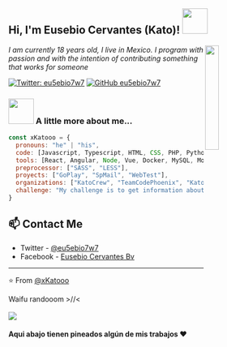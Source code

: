 <h2> Hi, I'm Eusebio Cervantes (Kato)! <img src="https://media.giphy.com/media/mGcNjsfWAjY5AEZNw6/giphy.gif" width="50"></h2>

<img align='right' src="https://scontent.fmex21-1.fna.fbcdn.net/v/t1.0-0/p526x296/115823299_611041236474142_8568436406017063980_o.jpg?_nc_cat=102&_nc_sid=8bfeb9&_nc_eui2=AeHQLedb8u-v2DpIIo6XKN5SlIQOjFvIhzyUhA6MW8iHPLAPdybkVJvGvr4zyCovVq9tleyoQummmH_7IzGiA7zA&_nc_ohc=iERJFvMM--YAX8uKntV&_nc_ht=scontent.fmex21-1.fna&_nc_tp=6&oh=60036664507addc2e7c9f6dfa1944a57&oe=5F3D7AF8" width="23%">
<p><em>I am currently 18 years old, I live in Mexico. I program with passion and with the intention of contributing something that works for someone</em></p>

[![Twitter: eu5ebio7w7](https://img.shields.io/twitter/follow/eu5ebio7w7?style=social)](https://twitter.com/eu5ebio7w7)
[![GitHub eu5ebio7w7](https://img.shields.io/github/followers/xKatooo?label=follow&style=social)](https://github.com/xKatooo)


### <img src="https://media.giphy.com/media/VgCDAzcKvsR6OM0uWg/giphy.gif" width="50"> A little more about me...  

```javascript
const xKatooo = {
  pronouns: "he" | "his",
  code: [Javascript, Typescript, HTML, CSS, PHP, Python, Java, Bash, C#, C++],
  tools: [React, Angular, Node, Vue, Docker, MySQL, MongoDB],
  preprocessor: ["SASS", "LESS"],
  proyects: ["GoPlay", "SpMail", "WebTest"],
  organizations: ["KatoCrew", "TeamCodePhoenix", "KatoIndustries", "GoPlay"],
  challenge: "My challenge is to get information about cybersecurity to most of the world to keep them safe, also to make programs that make people's lives easier"
}
```
## 📫 Contact Me
- Twitter - [@eu5ebio7w7](https://twitter.com/eu5ebio7w7)
- Facebook - [Eusebio Cervantes Bv](https://facebook.com/eu5ebio7w7/)


---

⭐️ From [@xKatooo](https://github.com/xKatooo) 

Waifu randooom >//< 
<br><br>
<img src="https://placewaifu.com/image/200"/>


#### Aqui abajo tienen pineados algún de mis trabajos ❤️
